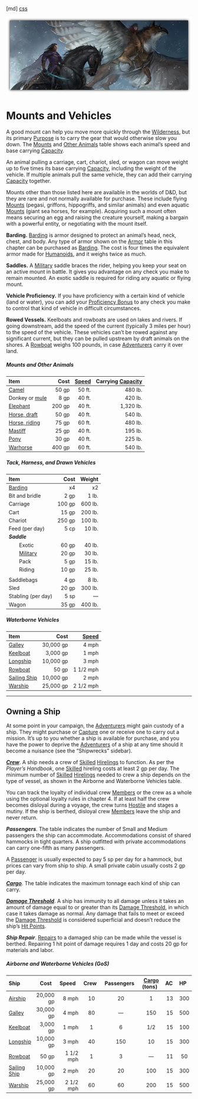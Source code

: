 ﻿[md]
[css](-OCVFMyYfsylqoZPiW6l)

![main_banner](https://raw.githubusercontent.com/Tougher-Together-DnD/default-game-assets/refs/heads/main/handouts/quick-reference/images/mounts-vehicles/mounts-vehicles-banner.webp)

# Mounts and Vehicles
A good mount can help you move more quickly through the [Wilderness](https://app.roll20.net/compendium/dnd5e/Wilderness#h-Wilderness), but its primary [Purpose](https://app.roll20.net/compendium/dnd5e/Settlements#h-Purpose) is to carry the gear that would otherwise slow you down. The [Mounts](https://app.roll20.net/compendium/dnd5e/Mounts%20and%20Services#h-Mounts) and [Other Animals](https://app.roll20.net/compendium/dnd5e/Appendix%20A%20-%20Miscellaneous%20Creatures%20%28Monster%20Manual%29#h-Other%20Animals) table shows each animal’s speed and base carrying [Capacity](https://app.roll20.net/compendium/dnd5e/Sample%20Ships#h-Capacity).

An animal pulling a carriage, cart, chariot, sled, or wagon can move weight up to five times its base carrying [Capacity](https://app.roll20.net/compendium/dnd5e/Sample%20Ships#h-Capacity), including the weight of the vehicle. If multiple animals pull the same vehicle, they can add their carrying [Capacity](https://app.roll20.net/compendium/dnd5e/Sample%20Ships#h-Capacity) together.

Mounts other than those listed here are available in the worlds of D&D, but they are rare and not normally available for purchase. These include flying [Mounts](https://app.roll20.net/compendium/dnd5e/Mounts%20and%20Services#h-Mounts) (pegasi, griffons, hippogriffs, and similar animals) and even aquatic [Mounts](https://app.roll20.net/compendium/dnd5e/Mounts%20and%20Services#h-Mounts) (giant sea horses, for example). Acquiring such a mount often means securing an egg and raising the creature yourself, making a bargain with a powerful entity, or negotiating with the mount itself.

**Barding.** [Barding](https://app.roll20.net/compendium/dnd5e/Barding#h-Barding) is armor designed to protect an animal’s head, neck, chest, and body. Any type of armor shown on the [Armor](https://app.roll20.net/compendium/dnd5e/Armor%20and%20Shields#h-Armor) table in this chapter can be purchased as [Barding](https://app.roll20.net/compendium/dnd5e/Barding#h-Barding). The cost is four times the equivalent armor made for [Humanoids](https://app.roll20.net/compendium/dnd5e/Parleying%20with%20Monsters#h-Humanoids), and it weighs twice as much.

**Saddles.** A [Military](https://app.roll20.net/compendium/dnd5e/Government#h-Military) saddle braces the rider, helping you keep your seat on an active mount in battle. It gives you advantage on any check you make to remain mounted. An exotic saddle is required for riding any aquatic or flying mount.

**Vehicle Proficiency.** If you have proficiency with a certain kind of vehicle (land or water), you can add your [Proficiency Bonus](https://app.roll20.net/compendium/dnd5e/Introduction%20%28Xanathar%27s%29#h-Proficiency%20Bonus) to any check you make to control that kind of vehicle in difficult circumstances.

**Rowed Vessels.** Keelboats and rowboats are used on lakes and rivers. If going downstream, add the speed of the current (typically 3 miles per hour) to the speed of the vehicle. These vehicles can’t be rowed against any significant current, but they can be pulled upstream by draft animals on the shores. A [Rowboat](https://app.roll20.net/compendium/dnd5e/Rowboat#h-Rowboat) weighs 100 pounds, in case [Adventurers](https://app.roll20.net/compendium/dnd5e/Tosculi#h-Adventurers) carry it over land.

##### Mounts and Other Animals
| Item | Cost | [Speed](https://app.roll20.net/compendium/dnd5e/Chapter%203%20-%20The%20Faces%20of%20Ne%27Oor#h-Speed) | Carrying [Capacity](https://app.roll20.net/compendium/dnd5e/Sample%20Ships#h-Capacity) |
| :--- | ---: | ---: | ---: |
| [Camel](https://roll20.net/compendium/dnd5e/Camel#h-Camel) | 50 gp | 50 ft. | 480 lb. |
| Donkey or [mule](https://roll20.net/compendium/dnd5e/Monsters:Mule#content) | 8 gp | 40 ft. | 420 lb. |
| [Elephant](https://roll20.net/compendium/dnd5e/Elephant#h-Elephant) | 200 gp | 40 ft. | 1,320 lb. |
| [Horse, draft](https://roll20.net/compendium/dnd5e/Monsters:Draft%20Horse#content) | 50 gp | 40 ft. | 540 lb. |
| [Horse, riding](https://roll20.net/compendium/dnd5e/Monsters:Riding%20Horse#content) | 75 gp | 60 ft. | 480 lb. |
| [Mastiff](https://roll20.net/compendium/dnd5e/Mastiff#h-Mastiff) | 25 gp | 40 ft. | 195 lb. |
| [Pony](https://roll20.net/compendium/dnd5e/Pony#h-Pony) | 30 gp | 40 ft. | 225 lb. |
| [Warhorse](https://roll20.net/compendium/dnd5e/Warhorse#h-Warhorse) | 400 gp | 60 ft. | 540 lb. |

##### Tack, Harness, and Drawn Vehicles
| Item | Cost | Weight |
| :--- | ---: | ---: |
| [Barding](https://app.roll20.net/compendium/dnd5e/Barding#h-Barding) | x4 | x2 |
| Bit and bridle | 2 gp | 1 lb. |
| Carriage | 100 gp | 600 lb. |
| Cart | 15 gp | 200 lb. |
| Chariot | 250 gp | 100 lb. |
| Feed (per day) | 5 cp | 10 lb. |
| ***Saddle*** | | |
| &emsp;&emsp;Exotic | 60 gp | 40 lb. |
| &emsp;&emsp;[Military](https://app.roll20.net/compendium/dnd5e/Government#h-Military) | 20 gp | 30 lb. |
| &emsp;&emsp;Pack | 5 gp | 15 lb. |
| &emsp;&emsp;Riding | 10 gp | 25 lb. |
|||
| Saddlebags | 4 gp | 8 lb. |
| Sled | 20 gp | 300 lb. |
| Stabling (per day) | 5 sp | — |
| Wagon | 35 gp | 400 lb. |

##### Waterborne Vehicles
| Item | Cost | [Speed](https://app.roll20.net/compendium/dnd5e/Chapter%203%20-%20The%20Faces%20of%20Ne%27Oor#h-Speed) |
| :--- | ---: | ---: |
| [Galley](https://app.roll20.net/compendium/dnd5e/Galley#h-Galley) | 30,000 gp | 4 mph |
| [Keelboat](https://app.roll20.net/compendium/dnd5e/Keelboat#h-Keelboat) | 3,000 gp | 1 mph |
| [Longship](https://app.roll20.net/compendium/dnd5e/Longship#h-Longship) | 10,000 gp | 3 mph |
| [Rowboat](https://app.roll20.net/compendium/dnd5e/Rowboat#h-Rowboat) | 50 gp | 1 1/2 mph |
| [Sailing Ship](https://app.roll20.net/compendium/dnd5e/Sailing%20Ship#h-Sailing%20Ship) | 10,000 gp | 2 mph |
| [Warship](https://app.roll20.net/compendium/dnd5e/Sailing%20Ship%20and%20Warship#h-Warship) | 25,000 gp | 2 1/2 mph |

***

## Owning a Ship
At some point in your campaign, the [Adventurers](https://app.roll20.net/compendium/dnd5e/Tosculi#h-Adventurers) might gain custody of a ship. They might purchase or [Capture](https://app.roll20.net/compendium/dnd5e/The%20Underdark#h-Capture) one or receive one to carry out a mission. It’s up to you whether a ship is available for purchase, and you have the power to deprive the [Adventurers](https://app.roll20.net/compendium/dnd5e/Tosculi#h-Adventurers) of a ship at any time should it become a nuisance (see the “Shipwrecks” sidebar).

[***Crew***](https://app.roll20.net/compendium/dnd5e/Franchise%20Advancement#h-Crew). A ship needs a crew of [Skilled](https://app.roll20.net/compendium/dnd5e/Skilled#h-Skilled) [Hirelings](https://app.roll20.net/compendium/dnd5e/Hirelings#h-Hirelings) to function. As per the *Player’s Handbook*, one [Skilled](https://app.roll20.net/compendium/dnd5e/Skilled#h-Skilled) hireling costs at least 2 gp per day. The minimum number of [Skilled](https://app.roll20.net/compendium/dnd5e/Skilled#h-Skilled) [Hirelings](https://app.roll20.net/compendium/dnd5e/Hirelings#h-Hirelings) needed to crew a ship depends on the type of vessel, as shown in the Airborne and Waterborne Vehicles table.

You can track the loyalty of individual crew [Members](https://app.roll20.net/compendium/dnd5e/Members%20Only#h-Members) or the crew as a whole using the optional loyalty rules in chapter 4. If at least half the crew becomes disloyal during a voyage, the crew turns [Hostile](https://app.roll20.net/compendium/dnd5e/Mysterious%20Islands#h-Hostile) and stages a mutiny. If the ship is berthed, disloyal crew [Members](https://app.roll20.net/compendium/dnd5e/Members%20Only#h-Members) leave the ship and never return.

***Passengers***. The table indicates the number of Small and Medium passengers the ship can accommodate. Accommodations consist of shared hammocks in tight quarters. A ship outfitted with private accommodations can carry one-fifth as many passengers.

A [Passenger](https://app.roll20.net/compendium/dnd5e/Random%20Ships#h-Passenger) is usually expected to pay 5 sp per day for a hammock, but prices can vary from ship to ship. A small private cabin usually costs 2 gp per day.

[***Cargo***](https://app.roll20.net/compendium/dnd5e/Random%20Ships#h-Cargo). The table indicates the maximum tonnage each kind of ship can carry.

[***Damage Threshold***](https://app.roll20.net/compendium/dnd5e/Sample%20Ships#h-Damage%20Threshold). A ship has immunity to all damage unless it takes an amount of damage equal to or greater than its [Damage Threshold](https://app.roll20.net/compendium/dnd5e/Sample%20Ships#h-Damage%20Threshold), in which case it takes damage as normal. Any damage that fails to meet or exceed the [Damage Threshold](https://app.roll20.net/compendium/dnd5e/Sample%20Ships#h-Damage%20Threshold) is considered superficial and doesn’t reduce the ship’s [Hit Points](https://app.roll20.net/compendium/dnd5e/Monsters#h-Hit%20Points).

***Ship Repair***. [Repairs](https://app.roll20.net/compendium/dnd5e/Infernal%20War%20Machines%20Rules#h-Repairs) to a damaged ship can be made while the vessel is berthed. Repairing 1 hit point of damage requires 1 day and costs 20 gp for materials and labor.

##### Airborne and Waterborne Vehicles (GoS)
|Ship  |Cost  |Speed  |Crew  |Passengers  |[Cargo](https://app.roll20.net/compendium/dnd5e/Random%20Ships#h-Cargo) (tons)  |AC |HP  |[Damage Threshold](https://app.roll20.net/compendium/dnd5e/Sample%20Ships#h-Damage%20Threshold)|
| :--- | ---: | ---: | :---: | :---: | :---: | :---: | :---: | :---: |
|[Airship](https://app.roll20.net/compendium/dnd5e/Airship#h-Airship)|20,000 gp|8 mph|10|20|1|13|300|—|
|[Galley](https://app.roll20.net/compendium/dnd5e/Galley#h-Galley)|30,000 gp|4 mph|80|—|150|15|500|20|
|[Keelboat](https://app.roll20.net/compendium/dnd5e/Keelboat#h-Keelboat)|3,000 gp|1 mph|1|6|1/2|15|100|10|
|[Longship](https://app.roll20.net/compendium/dnd5e/Longship#h-Longship)|10,000 gp|3 mph|40|150|10|15|300|15|
|[Rowboat](https://app.roll20.net/compendium/dnd5e/Rowboat#h-Rowboat) |50 gp|1 1/2 mph|1|3|—|11|50|—|
|[Sailing Ship](https://app.roll20.net/compendium/dnd5e/Sailing%20Ship#h-Sailing%20Ship)|10,000 gp|2 mph|20|20|100|15|300|15|
|[Warship](https://app.roll20.net/compendium/dnd5e/Sailing%20Ship%20and%20Warship#h-Warship) |25,000 gp|2 1/2 mph|60|60|200|15|500|20|
